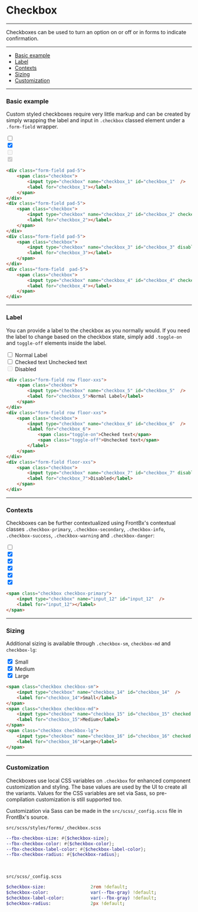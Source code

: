 # Checkbox

---

Checkboxes can be used to turn an option on or off or in forms to indicate confirmation.

---

*   [Basic example](#basic-example)
*   [Label](#label)
*   [Contexts](#contexts)
*   [Sizing](#sizing)
*   [Customization](#customization)

---

### Basic example

Custom styled checkboxes require very little markup and can be created by simply wrapping the label and input in `.checkbox` classed element under a `.form-field` wrapper. 

<div class="code-content-example">
    <form class="text-center">
        <div class="form-field pad-5">
            <span class="checkbox">
                <input type="checkbox" name="checkbox_1" id="checkbox_1"  />
                <label for="checkbox_1"></label>
            </span>
        </div>
        <div class="form-field pad-5">
            <span class="checkbox">
                <input type="checkbox" name="checkbox_2" id="checkbox_2" checked />
                <label for="checkbox_2"></label>
            </span>
        </div>
        <div class="form-field pad-5">
            <span class="checkbox">
                <input type="checkbox" name="checkbox_3" id="checkbox_3" disabled />
                <label for="checkbox_3"></label>
            </span>
        </div>
        <div class="form-field  pad-5">
            <span class="checkbox">
                <input type="checkbox" name="checkbox_4" id="checkbox_4" checked disabled />
                <label for="checkbox_4"></label>
            </span>
        </div>
    </form>
</div>

```html
<div class="form-field pad-5">
    <span class="checkbox">
        <input type="checkbox" name="checkbox_1" id="checkbox_1"  />
        <label for="checkbox_1"></label>
    </span>
</div>
<div class="form-field pad-5">
    <span class="checkbox">
        <input type="checkbox" name="checkbox_2" id="checkbox_2" checked />
        <label for="checkbox_2"></label>
    </span>
</div>
<div class="form-field pad-5">
    <span class="checkbox">
        <input type="checkbox" name="checkbox_3" id="checkbox_3" disabled />
        <label for="checkbox_3"></label>
    </span>
</div>
<div class="form-field  pad-5">
    <span class="checkbox">
        <input type="checkbox" name="checkbox_4" id="checkbox_4" checked disabled />
        <label for="checkbox_4"></label>
    </span>
</div>
```

--- 

### Label

You can provide a label to the checkbox as you normally would. If you need the label to change based on the checkbox state, simply add `.toggle-on` and `toggle-off` elements inside the label.

<div class="code-content-example">
    <form>
        <div class="form-field row floor-xxs">
            <span class="checkbox">
                <input type="checkbox" name="checkbox_5" id="checkbox_5"  />
                <label for="checkbox_5">Normal Label</label>
            </span>
        </div>
        <div class="form-field row floor-xxs">
            <span class="checkbox">
                <input type="checkbox" name="checkbox_6" id="checkbox_6"  />
                <label for="checkbox_6">
                    <span class="toggle-on">Checked text</span>
                    <span class="toggle-off">Unchecked text</span>
                </label>
            </span>
        </div>
        <div class="form-field floor-xxs">
            <span class="checkbox">
                <input type="checkbox" name="checkbox_7" id="checkbox_7" disabled />
                <label for="checkbox_7">Disabled</label>
            </span>
        </div>
    </form>
</div>

```html
<div class="form-field row floor-xxs">
    <span class="checkbox">
        <input type="checkbox" name="checkbox_5" id="checkbox_5"  />
        <label for="checkbox_5">Normal Label</label>
    </span>
</div>
<div class="form-field row floor-xxs">
    <span class="checkbox">
        <input type="checkbox" name="checkbox_6" id="checkbox_6"  />
        <label for="checkbox_6">
            <span class="toggle-on">Checked text</span>
            <span class="toggle-off">Unchecked text</span>
        </label>
    </span>
</div>
<div class="form-field floor-xxs">
    <span class="checkbox">
        <input type="checkbox" name="checkbox_7" id="checkbox_7" disabled />
        <label for="checkbox_7">Disabled</label>
    </span>
</div>
```

--- 

### Contexts

Checkboxes can be further contextualized using FrontBx's contextual classes `.checkbox-primary`,  `.checkbox-secondary`,  `.checkbox-info`,  `.checkbox-success`,  `.checkbox-warning` and `.checkbox-danger`:

<div class="code-content-example">
    <form class="text-center">
        <div class="form-field pad-5">
            <span class="checkbox checkbox-primary">
                <input type="checkbox" name="checkbox_8" id="checkbox_8"  />
                <label for="checkbox_8"></label>
            </span>
        </div>
        <div class="form-field pad-5">
            <span class="checkbox checkbox-secondary">
                <input type="checkbox" name="checkbox_9" id="checkbox_9" checked />
                <label for="checkbox_9"></label>
            </span>
        </div>
        <div class="form-field pad-5">
            <span class="checkbox checkbox-info">
                <input type="checkbox" name="checkbox_10" id="checkbox_10" checked />
                <label for="checkbox_10"></label>
            </span>
        </div>
        <div class="form-field pad-5">
            <span class="checkbox checkbox-success">
                <input type="checkbox" name="checkbox_11" id="checkbox_11" checked />
                <label for="checkbox_11"></label>
            </span>
        </div>
        <div class="form-field pad-5">
            <span class="checkbox checkbox-warning">
                <input type="checkbox" name="checkbox_12" id="checkbox_12" checked />
                <label for="checkbox_12"></label>
            </span>
        </div>
        <div class="form-field pad-5">
            <span class="checkbox checkbox-danger">
                <input type="checkbox" name="checkbox_13" id="checkbox_13" checked />
                <label for="checkbox_13"></label>
            </span>
        </div>
    </form>
</div>

```html
<span class="checkbox checkbox-primary">
    <input type="checkbox" name="input_12" id="input_12"  />
    <label for="input_12"></label>
</span>
```

--- 

### Sizing

Additional sizing is available through `.checkbox-sm`, `checkbox-md` and `checkbox-lg`:

<div class="code-content-example">
    <form class="text-center">
        <div class="form-field pad-5">
            <span class="checkbox checkbox-sm">
                <input type="checkbox" name="checkbox_14" id="checkbox_14" checked />
                <label for="checkbox_14">Small</label>
            </span>
        </div>
        <div class="form-field pad-5">
            <span class="checkbox checkbox-md">
                <input type="checkbox" name="checkbox_15" id="checkbox_15" checked />
                <label for="checkbox_15">Medium</label>
            </span>
        </div>
        <div class="form-field pad-5">
            <span class="checkbox checkbox-lg">
                <input type="checkbox" name="checkbox_16" id="checkbox_16" checked />
                <label for="checkbox_16">Large</label>
            </span>
        </div>
    </form>
</div>

```html
<span class="checkbox checkbox-sm">
    <input type="checkbox" name="checkbox_14" id="checkbox_14"  />
    <label for="checkbox_14">Small</label>
</span>
<span class="checkbox checkbox-md">
    <input type="checkbox" name="checkbox_15" id="checkbox_15" checked />
    <label for="checkbox_15">Medium</label>
</span>
<span class="checkbox checkbox-lg">
    <input type="checkbox" name="checkbox_16" id="checkbox_16" checked />
    <label for="checkbox_16">Large</label>
</span>
```

---

### Customization

Checkboxes use local CSS variables on `.checkbox` for enhanced component customization and styling. The base values are used by the UI to create all the variants. Values for the CSS variables are set via Sass, so pre-compilation customization is still supported too.

Customization via Sass can be made in the `src/scss/_config.scss` file in FrontBx's source.

```file-path
src/scss/styles/forms/_checkbox.scss
```
```sass
--fbx-checkbox-size: #{$checkbox-size};
--fbx-checkbox-color: #{$checkbox-color};
--fbx-checkbox-label-color: #{$checkbox-label-color};
--fbx-checkbox-radius: #{$checkbox-radius};

```

<br>

```file-path
src/scss/_config.scss
```
```sass
$checkbox-size:                 2rem !default;
$checkbox-color:                var(--fbx-gray) !default;
$checkbox-label-color:          var(--fbx-gray) !default;
$checkbox-radius:               2px !default;
```

